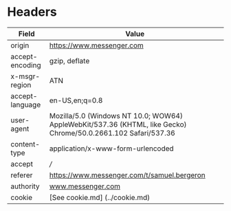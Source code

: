 # Headers

|Field             | Value                            |
| ---------------- | -------------------------------- |
| origin           | https://www.messenger.com        |
| accept-encoding  | gzip, deflate                    |
| x-msgr-region    | ATN                              |
| accept-language  | en-US,en;q=0.8                   |
| user-agent       | Mozilla/5.0 (Windows NT 10.0; WOW64) AppleWebKit/537.36 (KHTML, like Gecko) Chrome/50.0.2661.102 Safari/537.36 |
| content-type     | application/x-www-form-urlencoded |
| accept           | */*                              |
| referer          | https://www.messenger.com/t/samuel.bergeron |
| authority        | www.messenger.com                |
| cookie           | [See cookie.md] (../cookie.md)   |  
